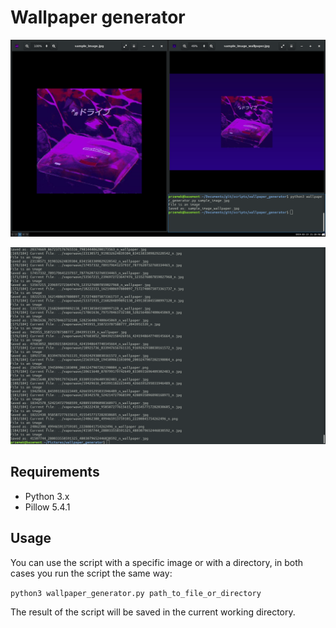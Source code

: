 # Wallpaper generator

![alt text](https://github.com/proman3419/Scripts/blob/master/wallpaper_generator/screenshot_1.png)

![alt text](https://github.com/proman3419/Scripts/blob/master/wallpaper_generator/screenshot_2.png)

## Requirements
* Python 3.x
* Pillow 5.4.1

## Usage
You can use the script with a specific image or with a directory, in both cases you run the script the same way:

```python3 wallpaper_generator.py path_to_file_or_directory```

The result of the script will be saved in the current working directory.
